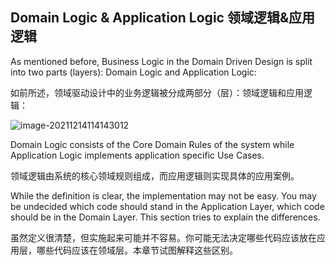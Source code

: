 ## Domain Logic & Application Logic 领域逻辑&应用逻辑

As mentioned before, Business Logic in the Domain Driven Design is split into two parts (layers): Domain Logic and Application Logic:

如前所述，领域驱动设计中的业务逻辑被分成两部分（层）：领域逻辑和应用逻辑：

![image-20211214114143012](C:\Users\Administrator\AppData\Roaming\Typora\typora-user-images\image-20211214114143012.png)

Domain Logic consists of the Core Domain Rules of the system while Application Logic implements application specific Use Cases.

领域逻辑由系统的核心领域规则组成，而应用逻辑则实现具体的应用案例。

While the definition is clear, the implementation may not be easy. You may be undecided which code should stand in the Application Layer, which code should be in the Domain Layer. This section tries to explain the differences.

虽然定义很清楚，但实施起来可能并不容易。你可能无法决定哪些代码应该放在应用层，哪些代码应该在领域层。本章节试图解释这些区别。